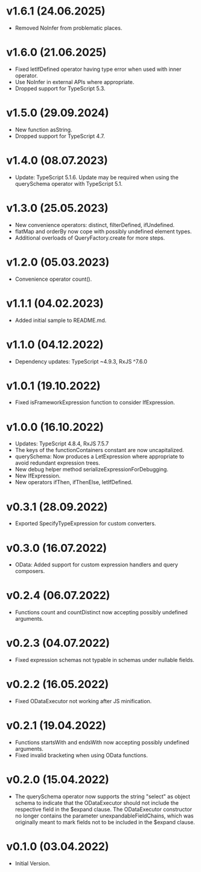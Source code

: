 # v1.6.1 (24.06.2025)

* Removed NoInfer from problematic places.

# v1.6.0 (21.06.2025)

* Fixed letIfDefined operator having type error when used with inner operator.
* Use NoInfer in external APIs where appropriate.
* Dropped support for TypeScript 5.3.

# v1.5.0 (29.09.2024)

* New function asString.
* Dropped support for TypeScript 4.7.

# v1.4.0 (08.07.2023)

* Update: TypeScript 5.1.6. Update may be required when using the querySchema operator with TypeScript 5.1.

# v1.3.0 (25.05.2023)

* New convenience operators: distinct, filterDefined, ifUndefined.
* flatMap and orderBy now cope with possibly undefined element types.
* Additional overloads of QueryFactory.create for more steps.

# v1.2.0 (05.03.2023)

* Convenience operator count().

# v1.1.1 (04.02.2023)

* Added initial sample to README.md.

# v1.1.0 (04.12.2022)

* Dependency updates: TypeScript ~4.9.3, RxJS ^7.6.0

# v1.0.1 (19.10.2022)

* Fixed isFrameworkExpression function to consider IfExpression.

# v1.0.0 (16.10.2022)

* Updates: TypeScript 4.8.4, RxJS 7.5.7
* The keys of the functionContainers constant are now uncapitalized.
* querySchema: Now produces a LetExpression where appropriate to avoid redundant expression trees.
* New debug helper method serializeExpressionForDebugging.
* New IfExpression.
* New operators ifThen, ifThenElse, letIfDefined.

# v0.3.1 (28.09.2022)

* Exported SpecifyTypeExpression for custom converters.

# v0.3.0 (16.07.2022)

* OData: Added support for custom expression handlers and query composers.

# v0.2.4 (06.07.2022)

* Functions count and countDistinct now accepting possibly undefined arguments.

# v0.2.3 (04.07.2022)

* Fixed expression schemas not typable in schemas under nullable fields.

# v0.2.2 (16.05.2022)

* Fixed ODataExecutor not working after JS minification.

# v0.2.1 (19.04.2022)

* Functions startsWith and endsWith now accepting possibly undefined arguments.
* Fixed invalid bracketing when using OData functions.

# v0.2.0 (15.04.2022)

* The querySchema operator now supports the string "select" as object schema to indicate that the ODataExecutor should not include the respective field in the $expand clause. The ODataExecutor constructor no longer contains the parameter unexpandableFieldChains, which was originally meant to mark fields not to be included in the $expand clause.

# v0.1.0 (03.04.2022)

* Initial Version.
